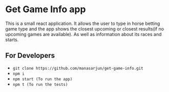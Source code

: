 # Get Game Info app

This is a small react application. It allows the user to type in horse betting game type and the app shows the closest upcoming or closest results(if no upcoming games are available). As well as information about its races and starts.

## For Developers
- `git clone https://github.com/manasarjun/get-game-info.git`
- `npm i`
- `npm start (To run the app)`
- `npm t (To run the tests)`
